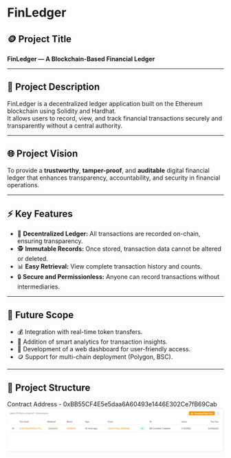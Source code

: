 # FinLedger

## 🪙 Project Title
**FinLedger — A Blockchain-Based Financial Ledger**

---

## 🧩 Project Description
FinLedger is a decentralized ledger application built on the Ethereum blockchain using Solidity and Hardhat.  
It allows users to record, view, and track financial transactions securely and transparently without a central authority.

---

## 🌐 Project Vision
To provide a **trustworthy**, **tamper-proof**, and **auditable** digital financial ledger that enhances transparency, accountability, and security in financial operations.

---

## ⚡ Key Features
- 🔗 **Decentralized Ledger:** All transactions are recorded on-chain, ensuring transparency.  
- 🕵️ **Immutable Records:** Once stored, transaction data cannot be altered or deleted.  
- 📊 **Easy Retrieval:** View complete transaction history and counts.  
- 🔒 **Secure and Permissionless:** Anyone can record transactions without intermediaries.

---

## 🚀 Future Scope
- 💰 Integration with real-time token transfers.  
- 🧠 Addition of smart analytics for transaction insights.  
- 📱 Development of a web dashboard for user-friendly access.  
- 🪙 Support for multi-chain deployment (Polygon, BSC).  

---

## 📂 Project Structure

Contract Address - 0xBB55CF4E5e5daa6A60493e1446E302Ce7fB69Cab
![alt text](image.png)
